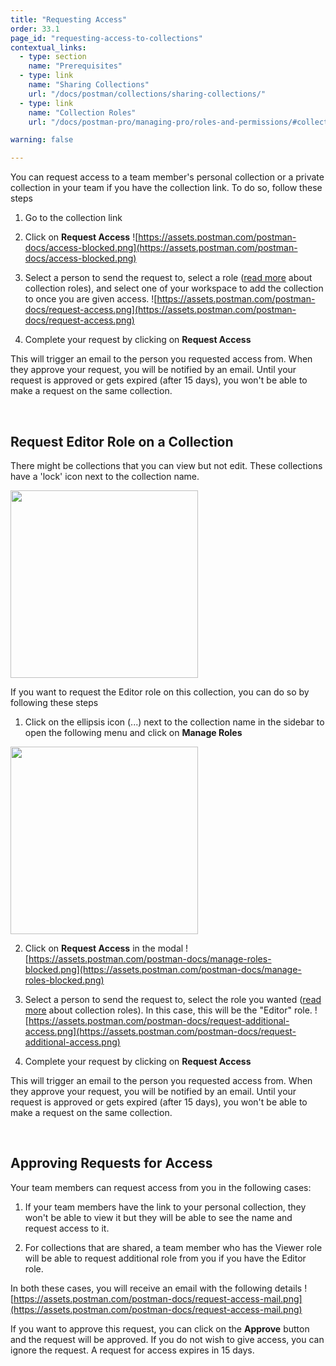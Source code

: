 ```yaml
---
title: "Requesting Access"
order: 33.1
page_id: "requesting-access-to-collections"
contextual_links:
  - type: section
    name: "Prerequisites"
  - type: link
    name: "Sharing Collections"
    url: "/docs/postman/collections/sharing-collections/"
  - type: link
    name: "Collection Roles"
    url: "/docs/postman-pro/managing-pro/roles-and-permissions/#collection-roles"

warning: false

---
```


You can request access to a team member's personal collection or a private collection in your team if you have the collection link. To do so, follow these steps

1. Go to the collection link

2. Click on **Request Access**
![https://assets.postman.com/postman-docs/access-blocked.png](https://assets.postman.com/postman-docs/access-blocked.png)

3. Select a person to send the request to, select a role ([read more](/docs/postman-pro/managing-pro/roles-and-permissions/#collection-roles) about collection roles), and select one of your workspace to add the collection to once you are given access.
![https://assets.postman.com/postman-docs/request-access.png](https://assets.postman.com/postman-docs/request-access.png)

4. Complete your request by clicking on **Request Access**

This will trigger an email to the person you requested access from. When they approve your request, you will be notified by an email. Until your request is approved or gets expired (after 15 days), you won't be able to make a request on the same collection.

</br>

## Request Editor Role on a Collection

There might be collections that you can view but not edit. These collections have a 'lock' icon next to the collection name.

<img src="https://assets.postman.com/postman-docs/collection-lock.png" width="300px">

If you want to request the Editor role on this collection, you can do so by following these steps

1. Click on the ellipsis icon (...) next to the collection name in the sidebar to open the following menu and click on **Manage Roles**
<img src="https://assets.postman.com/postman-docs/collection-context-menu.png" width="300px">

2. Click on **Request Access** in the modal
![https://assets.postman.com/postman-docs/manage-roles-blocked.png](https://assets.postman.com/postman-docs/manage-roles-blocked.png)

3. Select a person to send the request to, select the role you wanted ([read more](/docs/postman-pro/managing-pro/roles-and-permissions/#collection-roles) about collection roles). In this case, this will be the "Editor" role.
![https://assets.postman.com/postman-docs/request-additional-access.png](https://assets.postman.com/postman-docs/request-additional-access.png)

4. Complete your request by clicking on **Request Access**

This will trigger an email to the person you requested access from. When they approve your request, you will be notified by an email. Until your request is approved or gets expired (after 15 days), you won't be able to make a request on the same collection.

</br>

## Approving Requests for Access

Your team members can request access from you in the following cases:

1. If your team members have the link to your personal collection, they won't be able to view it but they will be able to see the name and request access to it.

2. For collections that are shared, a team member who has the Viewer role will be able to request additional role from you if you have the Editor role.

In both these cases, you will receive an email with the following details
![https://assets.postman.com/postman-docs/request-access-mail.png](https://assets.postman.com/postman-docs/request-access-mail.png)

If you want to approve this request, you can click on the **Approve** button and the request will be approved. If you do not wish to give access, you can ignore the request. A request for access expires in 15 days.

</br>
